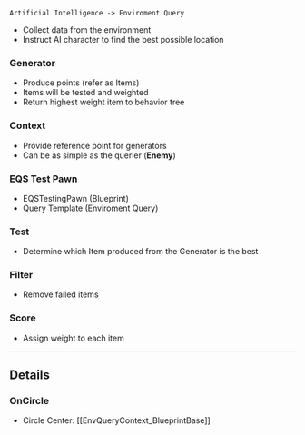 
```
Artificial Intelligence -> Enviroment Query
```

- Collect data from the environment
- Instruct AI character to find the best possible location

### Generator

- Produce points (refer as Items)
-  Items will be tested and weighted
- Return highest weight item to behavior tree

### Context

- Provide reference point for generators
- Can be as simple as the querier (**Enemy**)

### EQS Test Pawn

- EQSTestingPawn (Blueprint)
- Query Template (Enviroment Query)

### Test

- Determine which Item produced from the Generator is the best

### Filter

-  Remove failed items

### Score

- Assign weight to each item

---
## Details

### OnCircle

- Circle Center: [[EnvQueryContext_BlueprintBase]]

